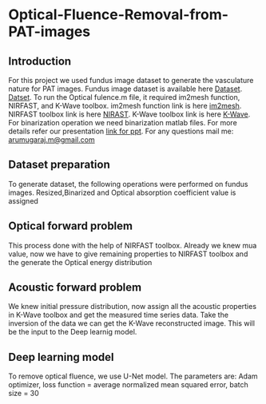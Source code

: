 # Optical-Fluence-Removal-from-PAT-images
## Introduction
For this project we used fundus image dataset to generate the vasculature nature for PAT images.
Fundus image dataset is available here [Dataset](https://www.kaggle.com/linchundan/fundusimage1000).
[Datset](https://www5.cs.fau.de/research/data/fundus-images/).
To run the Optical fulence.m file, it required im2mesh function, NIRFAST, and K-Wave toolbox.
im2mesh function link is here [im2mesh](https://in.mathworks.com/matlabcentral/fileexchange/71772-im2mesh-2d-image-to-triangular-meshes).
NIRFAST toolbox link is here [NIRAST](https://milab.host.dartmouth.edu/nirfast/).
K-Wave toolbox link is here [K-Wave](http://www.k-wave.org/).
For binarization operation we need binarization matlab files.
For more details refer our presentation [link for ppt](https://docs.google.com/presentation/d/11RDKK24GpVCmXNCmAEXCF1me9gWeFw93/edit#slide=id.p1). For any questions mail me: arumugaraj.m@gmail.com
## Dataset preparation
To generate dataset, the following operations were performed on fundus images. Resized,Binarized and Optical absorption coefficient value is assigned
## Optical forward problem
This process done with the help of NIRFAST toolbox. Already we knew mua value, now we have to give remaining properties to NIRFAST toolbox and the generate the Optical energy distribution
## Acoustic forward problem
We knew initial pressure distribution, now assign all the acoustic properties in K-Wave toolbox and get the measured time series data.
Take the inversion of the data we can get the K-Wave reconstructed image. This will be the input to the Deep learnig model.
## Deep learning model
To remove optical fluence, we use U-Net model. The parameters are: Adam optimizer, loss function = average normalized mean squared error, batch size = 30
